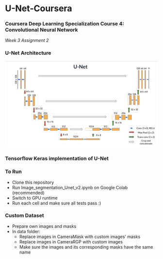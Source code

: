 # U-Net-Coursera

### Coursera Deep Learning Specialization Course 4: Convolutional Neural Network

_Week 3 Assignment 2_

### U-Net Architecture
![](images/unet.png)


### Tensorflow Keras implementation of U-Net

### To Run
- Clone this repository
- Run Image_segmentation_Unet_v2.ipynb on Google Colab (recommended)
- Switch to GPU runtime
- Run each cell and make sure all tests pass :)

### Custom Dataset
- Prepare own images and masks
- In data folder:
  - Replace images in CameraMask with custom images' masks
  - Replace images in CameraRGP with custom images
  - Make sure the images and its corresponding masks have the same name
